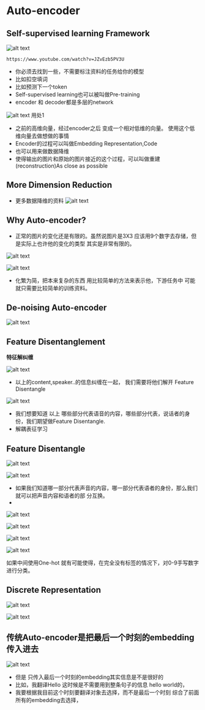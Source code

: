 # Auto-encoder
## Self-supervised learning Framework
![alt text](image-13.png)
```
https://www.youtube.com/watch?v=JZvEzb5PV3U
```
+ 你必须去找到一些，不需要标注资料的任务给你的模型
+ 比如扣空填词
+ 比如预测下一个token
+ Self-supervised learning也可以被叫做Pre-training
+ encoder 和 decoder都是多层的network

![alt text](image-1.png)
用处1  
+ 之前的高维向量，经过encoder之后 变成一个相对低维的向量。  使用这个低维向量去做想做的事情
+ Encoder的过程可以叫做Embedding Representation,Code
+ 也可以用来做数据降维
+ 使得输出的图片和原始的图片接近的这个过程，可以叫做重建(reconstruction)As close as possible

## More Dimension Reduction
+ 更多数据降维的资料
![alt text](image-2.png)

## Why Auto-encoder?

+ 正常的图片的变化还是有限的。虽然说图片是3X3 应该用9个数字去存储，但是实际上也许他的变化的类型 其实是非常有限的。

![alt text](image-3.png)

![alt text](image-4.png)

+ 化繁为简，把本来复杂的东西 用比较简单的方法来表示他，下游任务中 可能就只需要比较简单的训练资料。

## De-noising Auto-encoder
![alt text](image-5.png)

## Feature Disentanglement
**特征解纠缠**

![alt text](image-6.png)
+ 以上的content,speaker..的信息纠缠在一起，
我们需要将他们解开 Feature Disentangle

![alt text](image-7.png)
+ 我们想要知道 以上 哪些部分代表语音的内容，哪些部分代表，说话者的身份，我们期望做Feature Disentangle.
+ 解耦表征学习

## Feature Disentangle
![alt text](image-8.png)

![alt text](image-9.png)

+ 如果我们知道哪一部分代表声音的内容，哪一部分代表语者的身份，那么我们就可以把声音内容和语者的部 分互换。
+ 

![alt text](image-10.png)

![alt text](image-11.png)

![alt text](image-12.png)

![alt text](image-14.png)

如果中间使用One-hot 就有可能使得，在完全没有标签的情况下，对0-9手写数字进行分类。
## Discrete Representation
![alt text](image-15.png)

![alt text](image-16.png)

## 传统Auto-encoder是把最后一个时刻的embedding传入进去
![alt text](image-73.png)
+ 但是 只传入最后一个时刻的embedding其实信息是不是很好的
+ 比如，我翻译Hello 这时候是不需要用到整条句子的信息
hello world的，
+ 我要根据我目前这个时刻要翻译对象去选择，而不是最后一个时刻 综合了前面所有的embedding去选择，